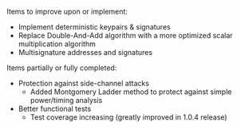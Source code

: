 Items to improve upon or implement:

* Implement deterministic keypairs & signatures
* Replace Double-And-Add algorithm with a more optimized scalar multiplication algorithm
* Multisignature addresses and signatures


Items partially or fully completed:

* Protection against side-channel attacks
  * Added Montgomery Ladder method to protect against simple power/timing analysis
* Better functional tests
  * Test coverage increasing (greatly improved in 1.0.4 release)
